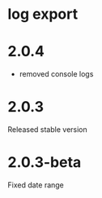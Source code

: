 # log export

# 2.0.4
- removed console logs

# 2.0.3
Released stable version

# 2.0.3-beta
Fixed date range
